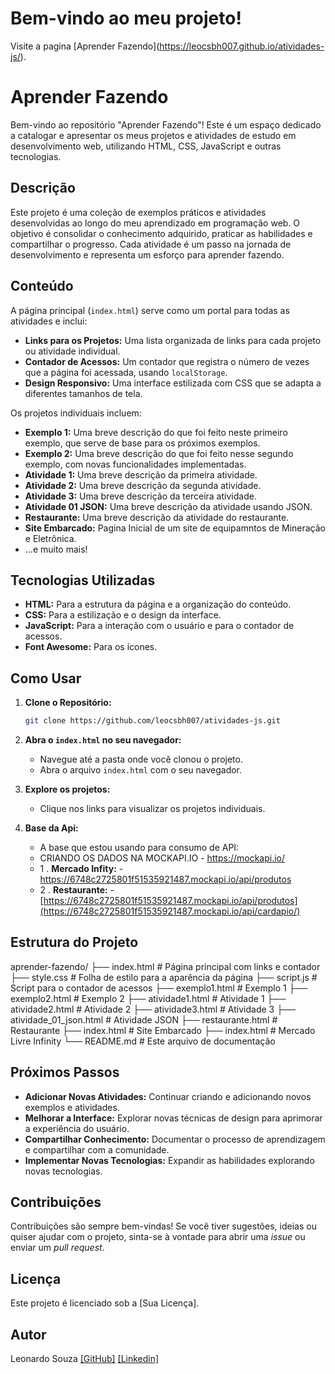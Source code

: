 # Bem-vindo ao meu projeto!

Visite a pagina [Aprender Fazendo](<a href="https://leocsbh007.github.io/atividades-js/" target="_blank" rel="noopener noreferrer">https://leocsbh007.github.io/atividades-js/</a>).

# Aprender Fazendo

Bem-vindo ao repositório "Aprender Fazendo"! Este é um espaço dedicado a catalogar e apresentar os meus projetos e atividades de estudo em desenvolvimento web, utilizando HTML, CSS, JavaScript e outras tecnologias.

## Descrição

Este projeto é uma coleção de exemplos práticos e atividades desenvolvidas ao longo do meu aprendizado em programação web. O objetivo é consolidar o conhecimento adquirido, praticar as habilidades e compartilhar o progresso. Cada atividade é um passo na jornada de desenvolvimento e representa um esforço para aprender fazendo.

## Conteúdo

A página principal (`index.html`) serve como um portal para todas as atividades e inclui:

*   **Links para os Projetos:** Uma lista organizada de links para cada projeto ou atividade individual.
*   **Contador de Acessos:** Um contador que registra o número de vezes que a página foi acessada, usando `localStorage`.
*   **Design Responsivo:** Uma interface estilizada com CSS que se adapta a diferentes tamanhos de tela.

Os projetos individuais incluem:

*   **Exemplo 1:** Uma breve descrição do que foi feito neste primeiro exemplo, que serve de base para os próximos exemplos.
*   **Exemplo 2:** Uma breve descrição do que foi feito nesse segundo exemplo, com novas funcionalidades implementadas.
*   **Atividade 1:** Uma breve descrição da primeira atividade.
*   **Atividade 2:** Uma breve descrição da segunda atividade.
*   **Atividade 3:** Uma breve descrição da terceira atividade.
*   **Atividade 01 JSON:** Uma breve descrição da atividade usando JSON.
*   **Restaurante:** Uma breve descrição da atividade do restaurante.
*   **Site Embarcado:** Pagina Inicial de um site de equipamntos de Mineração e Eletrônica.
*   ...e muito mais!

## Tecnologias Utilizadas

*   **HTML:** Para a estrutura da página e a organização do conteúdo.
*   **CSS:** Para a estilização e o design da interface.
*   **JavaScript:** Para a interação com o usuário e para o contador de acessos.
*   **Font Awesome:** Para os ícones.

## Como Usar

1.  **Clone o Repositório:**
    ```bash
    git clone https://github.com/leocsbh007/atividades-js.git
    ```
2.  **Abra o `index.html` no seu navegador:**
    *   Navegue até a pasta onde você clonou o projeto.
    *   Abra o arquivo `index.html` com o seu navegador.

3.  **Explore os projetos:**
    *   Clique nos links para visualizar os projetos individuais.

4.  **Base da Api:**
    *   A base que estou usando para consumo de API:
    *   CRIANDO OS DADOS NA MOCKAPI.IO - https://mockapi.io/
    *   1 . **Mercado Infity:** - https://6748c2725801f51535921487.mockapi.io/api/produtos
    *   2 . **Restaurante:** - [https://6748c2725801f51535921487.mockapi.io/api/produtos](https://6748c2725801f51535921487.mockapi.io/api/cardapio/)

## Estrutura do Projeto

aprender-fazendo/
├── index.html # Página principal com links e contador
├── style.css # Folha de estilo para a aparência da página
├── script.js # Script para o contador de acessos
├── exemplo1.html # Exemplo 1
├── exemplo2.html # Exemplo 2
├── atividade1.html # Atividade 1
├── atividade2.html # Atividade 2
├── atividade3.html # Atividade 3
├── atividade_01_json.html # Atividade JSON
├── restaurante.html # Restaurante
├── index.html # Site Embarcado
├── index.html # Mercado Livre Infinity
└── README.md # Este arquivo de documentação

## Próximos Passos

*   **Adicionar Novas Atividades:** Continuar criando e adicionando novos exemplos e atividades.
*   **Melhorar a Interface:** Explorar novas técnicas de design para aprimorar a experiência do usuário.
*   **Compartilhar Conhecimento:** Documentar o processo de aprendizagem e compartilhar com a comunidade.
*   **Implementar Novas Tecnologias:** Expandir as habilidades explorando novas tecnologias.

## Contribuições

Contribuições são sempre bem-vindas! Se você tiver sugestões, ideias ou quiser ajudar com o projeto, sinta-se à vontade para abrir uma *issue* ou enviar um *pull request*.

## Licença

Este projeto é licenciado sob a [Sua Licença].

## Autor

Leonardo Souza
[\[GitHub\]](https://github.com/leocsbh007)
[\[Linkedin\]](https://www.linkedin.com/in/leonardo-souza-2a83b11a/)
